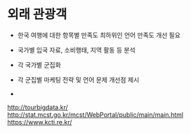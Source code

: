 # 외래 관광객 

- 한국 여행에 대한 항목별 만족도 최하위인 언어 만족도 개선 필요

- 국가별 입국 자료, 소비행태, 지역 활동 등 분석

- 각 국가별 군집화

- 각 군집별 마케팅 전략 및 언어 문제 개선점 제시

-   


http://tourbigdata.kr/
http://stat.mcst.go.kr/mcst/WebPortal/public/main/main.html
https://www.kcti.re.kr/

